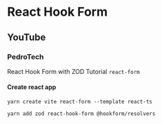# React Hook Form


## YouTube

### PedroTech

React Hook Form with ZOD Tutorial
`react-form`

#### Create react app

`yarn create vite react-form --template react-ts`

`yarn add zod react-hook-form @hookform/resolvers`
